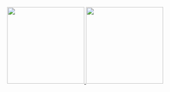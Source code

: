 <div>
<a href="https://beacons.ai/rafaballerini">
<img height="180em" src="https://github-readme-stats.vercel.app/api?username=2daniell&show_icons-tritheme-draculašinclude_all_commits-true&count_private-true">
<img height="180em" src="https://github-readme-stats.vercel.app/api/top-langs/?username=2daniell&layout-compact@langs_count=16&theme-dracula"/>
</div>
